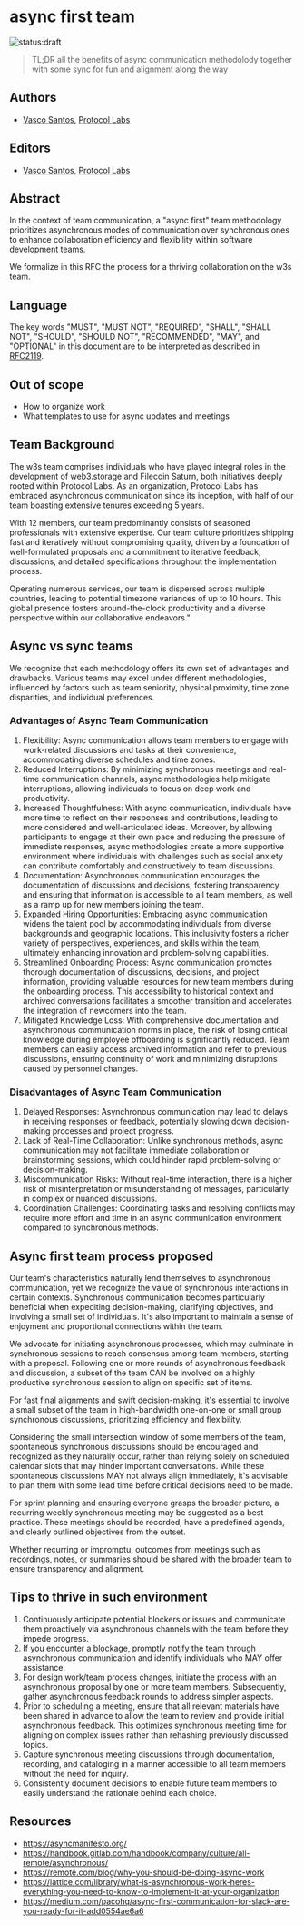 # async first team

![status:draft](https://img.shields.io/badge/status-draft-yellow.svg?style=flat-square)

> TL;DR all the benefits of async communication methodolody together with some sync for fun and alignment along the way

## Authors

- [Vasco Santos], [Protocol Labs]

## Editors

- [Vasco Santos], [Protocol Labs]

## Abstract

In the context of team communication, a "async first" team methodology prioritizes asynchronous modes of communication over synchronous ones to enhance collaboration efficiency and flexibility within software development teams. 

We formalize in this RFC the process for a thriving collaboration on the w3s team.

## Language

The key words "MUST", "MUST NOT", "REQUIRED", "SHALL", "SHALL NOT", "SHOULD", "SHOULD NOT", "RECOMMENDED", "MAY", and "OPTIONAL" in this document are to be interpreted as described in [RFC2119](https://datatracker.ietf.org/doc/html/rfc2119).

## Out of scope

* How to organize work
* What templates to use for async updates and meetings

## Team Background

The w3s team comprises individuals who have played integral roles in the development of web3.storage and Filecoin Saturn, both initiatives deeply rooted within Protocol Labs. As an organization, Protocol Labs has embraced asynchronous communication since its inception, with half of our team boasting extensive tenures exceeding 5 years.

With 12 members, our team predominantly consists of seasoned professionals with extensive expertise. Our team culture prioritizes shipping fast and iteratively without compromising quality, driven by a foundation of well-formulated proposals and a commitment to iterative feedback, discussions, and detailed specifications throughout the implementation process.

Operating numerous services, our team is dispersed across multiple countries, leading to potential timezone variances of up to 10 hours. This global presence fosters around-the-clock productivity and a diverse perspective within our collaborative endeavors."

## Async vs sync teams

We recognize that each methodology offers its own set of advantages and drawbacks. Various teams may excel under different methodologies, influenced by factors such as team seniority, physical proximity, time zone disparities, and individual preferences.

### Advantages of Async Team Communication

1. Flexibility: Async communication allows team members to engage with work-related discussions and tasks at their convenience, accommodating diverse schedules and time zones.
2. Reduced Interruptions: By minimizing synchronous meetings and real-time communication channels, async methodologies help mitigate interruptions, allowing individuals to focus on deep work and productivity.
3. Increased Thoughtfulness: With async communication, individuals have more time to reflect on their responses and contributions, leading to more considered and well-articulated ideas. Moreover, by allowing participants to engage at their own pace and reducing the pressure of immediate responses, async methodologies create a more supportive environment where individuals with challenges such as social anxiety can contribute comfortably and constructively to team discussions.
4. Documentation: Asynchronous communication encourages the documentation of discussions and decisions, fostering transparency and ensuring that information is accessible to all team members, as well as a ramp up for new members joining the team.
5. Expanded Hiring Opportunities: Embracing async communication widens the talent pool by accommodating individuals from diverse backgrounds and geographic locations. This inclusivity fosters a richer variety of perspectives, experiences, and skills within the team, ultimately enhancing innovation and problem-solving capabilities.
6. Streamlined Onboarding Process: Async communication promotes thorough documentation of discussions, decisions, and project information, providing valuable resources for new team members during the onboarding process. This accessibility to historical context and archived conversations facilitates a smoother transition and accelerates the integration of newcomers into the team.
7. Mitigated Knowledge Loss: With comprehensive documentation and asynchronous communication norms in place, the risk of losing critical knowledge during employee offboarding is significantly reduced. Team members can easily access archived information and refer to previous discussions, ensuring continuity of work and minimizing disruptions caused by personnel changes.

### Disadvantages of Async Team Communication

1. Delayed Responses: Asynchronous communication may lead to delays in receiving responses or feedback, potentially slowing down decision-making processes and project progress.
2. Lack of Real-Time Collaboration: Unlike synchronous methods, async communication may not facilitate immediate collaboration or brainstorming sessions, which could hinder rapid problem-solving or decision-making.
3. Miscommunication Risks: Without real-time interaction, there is a higher risk of misinterpretation or misunderstanding of messages, particularly in complex or nuanced discussions.
4. Coordination Challenges: Coordinating tasks and resolving conflicts may require more effort and time in an async communication environment compared to synchronous methods.

## Async first team process proposed

Our team's characteristics naturally lend themselves to asynchronous communication, yet we recognize the value of synchronous interactions in certain contexts. Synchronous communication becomes particularly beneficial when expediting decision-making, clarifying objectives, and involving a small set of individuals. It's also important to maintain a sense of enjoyment and proportional connections within the team.

We advocate for initiating asynchronous processes, which may culminate in synchronous sessions to reach consensus among team members, starting with a proposal. Following one or more rounds of asynchronous feedback and discussion, a subset of the team CAN be involved on a highly productive synchronous session to align on specific set of items.

For fast final alignments and swift decision-making, it's essential to involve a small subset of the team in high-bandwidth one-on-one or small group synchronous discussions, prioritizing efficiency and flexibility.

Considering the small intersection window of some members of the team, spontaneous synchronous discussions should be encouraged and recognized as they naturally occur, rather than relying solely on scheduled calendar slots that may hinder important conversations. While these spontaneous discussions MAY not always align immediately, it's advisable to plan them with some lead time before critical decisions need to be made.

For sprint planning and ensuring everyone grasps the broader picture, a recurring weekly synchronous meeting may be suggested as a best practice. These meetings should be recorded, have a predefined agenda, and clearly outlined objectives from the outset.

Whether recurring or impromptu, outcomes from meetings such as recordings, notes, or summaries should be shared with the broader team to ensure transparency and alignment.

## Tips to thrive in such environment

1. Continuously anticipate potential blockers or issues and communicate them proactively via asynchronous channels with the team before they impede progress.
2. If you encounter a blockage, promptly notify the team through asynchronous communication and identify individuals who MAY offer assistance.
3. For design work/team process changes, initiate the process with an asynchronous proposal by one or more team members. Subsequently, gather asynchronous feedback rounds to address simpler aspects.
4. Prior to scheduling a meeting, ensure that all relevant materials have been shared in advance to allow the team to review and provide initial asynchronous feedback. This optimizes synchronous meeting time for aligning on complex issues rather than rehashing previously discussed topics.
5. Capture synchronous meeting discussions through documentation, recording, and cataloging in a manner accessible to all team members without the need for inquiry.
6. Consistently document decisions to enable future team members to easily understand the rationale behind each choice.

## Resources

- https://asyncmanifesto.org/
- https://handbook.gitlab.com/handbook/company/culture/all-remote/asynchronous/
- https://remote.com/blog/why-you-should-be-doing-async-work
- https://lattice.com/library/what-is-asynchronous-work-heres-everything-you-need-to-know-to-implement-it-at-your-organization
- https://medium.com/pacohq/async-first-communication-for-slack-are-you-ready-for-it-add0554ae6a6


[Protocol Labs]: https://protocol.ai/
[Vasco Santos]: https://github.com/vasco-santos
